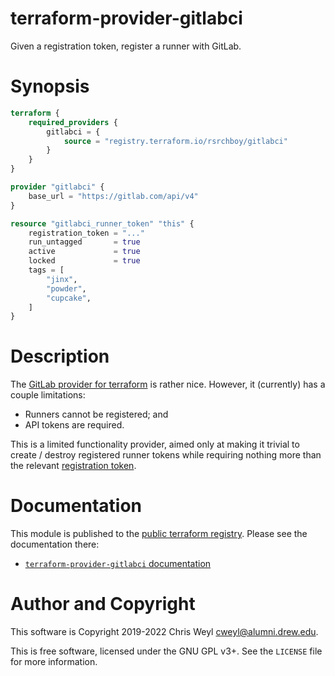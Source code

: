 
# terraform-provider-gitlabci

Given a registration token, register a runner with GitLab.

# Synopsis

```terraform
terraform {
    required_providers {
        gitlabci = {
            source = "registry.terraform.io/rsrchboy/gitlabci"
        }
    }
}

provider "gitlabci" {
    base_url = "https://gitlab.com/api/v4"
}

resource "gitlabci_runner_token" "this" {
    registration_token = "..."
    run_untagged       = true
    active             = true
    locked             = true
    tags = [
        "jinx",
        "powder",
        "cupcake",
    ]
}
```

# Description

The [GitLab provider for terraform](https://github.com/terraform-providers/terraform-provider-gitlab) is rather nice.  However, it (currently) has
a couple limitations:

* Runners cannot be registered; and
* API tokens are required.

This is a limited functionality provider, aimed only at making it trivial to
create / destroy registered runner tokens while requiring nothing more than
the relevant [registration token](https://docs.gitlab.com/ce/api/runners.html#registration-and-authentication-tokens).

# Documentation

This module is published to the [public terraform registry](https://registry.terraform.io).
Please see the documentation there:

* [`terraform-provider-gitlabci` documentation](https://registry.terraform.io/providers/rsrchboy/gitlabci/latest/docs)

# Author and Copyright

This software is Copyright 2019-2022 Chris Weyl <cweyl@alumni.drew.edu>.

This is free software, licensed under the GNU GPL v3+.  See the `LICENSE` file
for more information.
